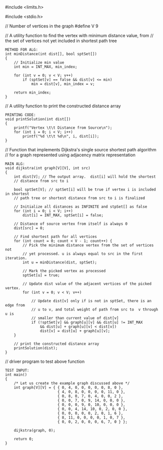 #include <limits.h> 

#include <stdio.h> 
  
// Number of vertices in the graph 
#define V 9 
  
// A utility function to find the vertex with minimum distance value, from 
// the set of vertices not yet included in shortest path tree 
```
METHOD FOR ALG:
int minDistance(int dist[], bool sptSet[]) 
{
    // Initialize min value 
    int min = INT_MAX, min_index; 
  
    for (int v = 0; v < V; v++) 
        if (sptSet[v] == false && dist[v] <= min) 
            min = dist[v], min_index = v; 
  
    return min_index; 
}
```
  
// A utility function to print the constructed distance array 
```
PRINTING CODE:
void printSolution(int dist[]) 
{ 
    printf("Vertex \t\t Distance from Source\n"); 
    for (int i = 0; i < V; i++) 
        printf("%d \t\t %d\n", i, dist[i]); 
} 
```
  
// Function that implements Dijkstra's single source shortest path algorithm 
// for a graph represented using adjacency matrix representation 

```
MAIN ALG:
void dijkstra(int graph[V][V], int src) 
{
    int dist[V]; // The output array.  dist[i] will hold the shortest 
    // distance from src to i 
  
    bool sptSet[V]; // sptSet[i] will be true if vertex i is included in shortest 
    // path tree or shortest distance from src to i is finalized 
  
    // Initialize all distances as INFINITE and stpSet[] as false 
    for (int i = 0; i < V; i++) 
        dist[i] = INT_MAX, sptSet[i] = false; 
  
    // Distance of source vertex from itself is always 0 
    dist[src] = 0; 
  
    // Find shortest path for all vertices 
    for (int count = 0; count < V - 1; count++) { 
        // Pick the minimum distance vertex from the set of vertices not 
        // yet processed. u is always equal to src in the first iteration. 
        int u = minDistance(dist, sptSet); 
  
        // Mark the picked vertex as processed 
        sptSet[u] = true; 
  
        // Update dist value of the adjacent vertices of the picked vertex. 
        for (int v = 0; v < V; v++) 
  
            // Update dist[v] only if is not in sptSet, there is an edge from 
            // u to v, and total weight of path from src to  v through u is 
            // smaller than current value of dist[v] 
            if (!sptSet[v] && graph[u][v] && dist[u] != INT_MAX 
                && dist[u] + graph[u][v] < dist[v]) 
                dist[v] = dist[u] + graph[u][v]; 
    } 
  
    // print the constructed distance array 
    printSolution(dist); 
}
```
  
// driver program to test above function 
```
TEST INPUT:
int main() 
{ 
    /* Let us create the example graph discussed above */
    int graph[V][V] = { { 0, 4, 0, 0, 0, 0, 0, 8, 0 }, 
                        { 4, 0, 8, 0, 0, 0, 0, 11, 0 }, 
                        { 0, 8, 0, 7, 0, 4, 0, 0, 2 }, 
                        { 0, 0, 7, 0, 9, 14, 0, 0, 0 }, 
                        { 0, 0, 0, 9, 0, 10, 0, 0, 0 }, 
                        { 0, 0, 4, 14, 10, 0, 2, 0, 0 }, 
                        { 0, 0, 0, 0, 0, 2, 0, 1, 6 }, 
                        { 8, 11, 0, 0, 0, 0, 1, 0, 7 }, 
                        { 0, 0, 2, 0, 0, 0, 6, 7, 0 } }; 
  
    dijkstra(graph, 0); 
  
    return 0; 
} 
```
